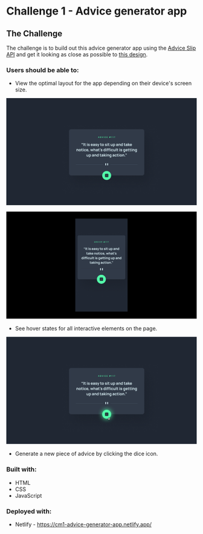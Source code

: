 # Challenge 1 - Advice generator app

## The Challenge

The challenge is to build out this advice generator app using the [Advice Slip API](https://api.adviceslip.com) and get it looking as close as possible to [this design](https://www.figma.com/file/5XLmnBEwWWGUtq1Ivnm7ei/advice-generator-app?type=design&node-id=0%3A48&mode=design&t=pmWRv6TxZiAL3eGi-1).

### Users should be able to:

* View the optimal layout for the app depending on their device's screen size.

![Desktop design](./assets/images/desktop.png)

![Mobile design](./assets/images/mobile.png)

* See hover states for all interactive elements on the page.

![Active state](./assets/images/active-state.png)

* Generate a new piece of advice by clicking the dice icon.

### Built with:

* HTML
* CSS
* JavaScript

### Deployed with:
* Netlify - https://cm1-advice-generator-app.netlify.app/
